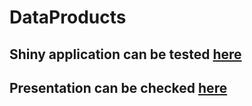# DataProducts

## Shiny application can be tested [here](https://rgeos.shinyapps.io/DataProducts/)

## Presentation can be checked [here](http://rgeos.github.io/DataProducts/)
